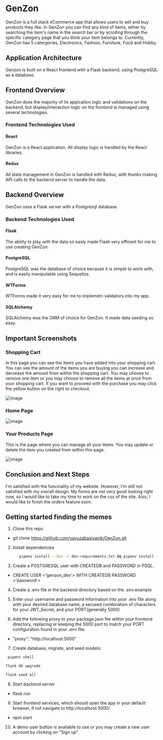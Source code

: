 # GenZon

GenZon is a full stack eCommerce app that allows users to sell and buy products they like. In GenZon you can find any kind of items, either by searching the item's name in the search bar or by scrolling through the specific category page that you think your item belongs to. Currently, GenZon has 5 catergories, Electronics, Fashion, Furniture, Food and Hobby. 

## Application Architecture

Genzon is built on a React frontend with a Flask backend, using PostgreSQL as a database. 

## Frontend Overview

GenZon does the majority of its applcation logic and validations on the backend, but display/interaction logic on the frontend is managed using several technologies.

### Frontend Technologies Used

#### React 

GenZon is a React application. All display logic is handled by the React libraries.

#### Redux 

All state management in GenZon is handled with Redux, with thunks making API calls to the backend server to handle the data.

## Backend Overview

GenZon uses a Flask server with a Postgresql database.

### Backend Technologies Used

#### Flask

The ability to play with the data so easly made Flask very efficent for me to use creating GenZon. 

#### PostgreSQL

PostgreSQL was the database of choice because it is simple to work with, and is easily manipulable using Sequelize.

#### WTForms

WTForms made it very easy for me to implemetn validators into my app. 

#### SQLAlchemy

SQLAlchemy was the ORM of choice for GenZon. It made data seeding so easy.


## Important Screenshots

### Shopping Cart
  In this page you can see the items you have added into your shopping cart. You can see the amount of the items you are buying you can increase and decrease the amount from within the shopping cart. You may choose to remove one item or you may choose to remove all the items at once from your shopping cart. If you want to proceed with the purchase you may click the yellow button on the right to checkout. 
  
![image](https://user-images.githubusercontent.com/61038486/165029910-3fd5ca81-72af-4a13-a3f5-d761d76bd3e8.png)

### Home Page 

![image](https://user-images.githubusercontent.com/61038486/165030250-657fc73c-850b-4ce9-8892-35137ddf02e0.png)


### Your Products Page
  This is the page where you can manage all your items. You may update or delete the item you created from within this page.

![image](https://user-images.githubusercontent.com/61038486/165030311-7169a8b1-3150-4e35-acf5-f0fa8d2b9675.png)


## Conclusion and Next Steps

I'm satisfied with the funcinality of my website. However, I'm still not satisfied with my overall design. My forms are not very good looking right now, so I would like to take my time to work on the css of the site. Also, I would like to finish the orders feature soon. 



## Getting started finding the memes

1. Clone this repo
  * git clone https://github.com/yavuzabasiyanik/GenZon.git

2. Install dependencies
   ```bash
      pipenv install --dev -r dev-requirements.txt && pipenv install -r requirements.txt
      ```

3. Create a POSTGRESQL user with CREATEDB and PASSWORD in PSQL.
  * CREATE USER <'genzon_dev'> WITH CREATEDB PASSWORD <'password'>

4. Create a .env file in the backend directory based on the .env.example

5. Enter your username and password information into your .env file along with your desired database name, a
   secured combination of characters for your JWT_Secret, and your PORT(generally 5000)

6. Add the following proxy to your package.json file within your frontend directory, replacing or
   keeping the 5000 port to match your PORT configuration found in your .env file.
  * "proxy": "http://localhost:5000"

7. Create database, migrate, and seed models:
  ```bash
   pipenv shell
   ```

   ```bash
   flask db upgrade
   ```

   ```bash
   flask seed all
   ```

8. Start backend server
  * flask run

9. Start frontend services, which should open the app in your default browser, if not navigate to http://localhost:3000/
  * npm start

10. A demo user button is available to use or you may create a new user account by clicking on "Sign up".


